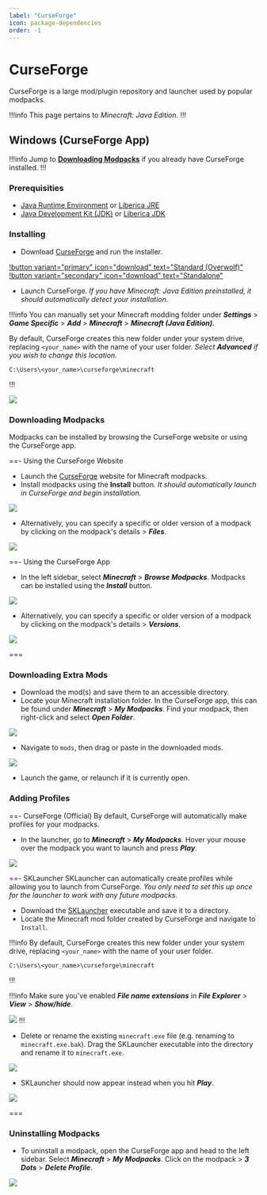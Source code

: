 ```yaml
---
label: "CurseForge"
icon: package-dependencies
order: -1
---
```


# CurseForge
CurseForge is a large mod/plugin repository and launcher used by popular modpacks.

!!!info
This page pertains to *Minecraft: Java Edition*.
!!!

## Windows (CurseForge App)
!!!info
Jump to **[Downloading Modpacks](#downloading-modpacks)** if you already have CurseForge installed.
!!!

### Prerequisities
- [Java Runtime Environment](https://www.java.com/en/download/) or [Liberica JRE](https://bell-sw.com/pages/downloads/)
- [Java Development Kit (JDK)](https://www.oracle.com/java/technologies/downloads/) or [Liberica JDK](https://bell-sw.com/pages/downloads/)

### Installing
- Download [CurseForge](https://download.curseforge.com/) and run the installer.

[!button variant="primary" icon="download" text="Standard (Overwolf)"](https://download.overwolf.com/install/Download?&PartnerId=4047)
[!button variant="secondary" icon="download" text="Standalone"](https://download.overwolf.com/install/Download?Name=CurseForge&ExtensionId=cfiahnpaolfnlgaihhmobmnjdafknjnjdpdabpcm)

- Launch CurseForge. *If you have Minecraft: Java Edition preinstalled, it should automatically detect your installation.*

!!!info
You can manually set your Minecraft modding folder under ***Settings*** > ***Game Specific*** > ***Add*** > ***Minecraft*** > ***Minecraft (Java Edition).***

By default, CurseForge creates this new folder under your system drive, replacing `<your_name>` with the name of your user folder. *Select **Advanced** if you wish to change this location.*
```
C:\Users\<your_name>\curseforge\minecraft
```
!!!

![](/static/minecraft/curseforge/windows-installing.gif)

### Downloading Modpacks
Modpacks can be installed by browsing the CurseForge website or using the CurseForge app.

==- Using the CurseForge Website
- Launch the [CurseForge](https://www.curseforge.com/minecraft/modpacks) website for Minecraft modpacks.
- Install modpacks using the **Install** button. *It should automatically launch in CurseForge and begin installation.*

![](/static/minecraft/curseforge/windows-downloading.gif)

- Alternatively, you can specify a specific or older version of a modpack by clicking on the modpack's details > ***Files***.

![](/static/minecraft/curseforge/windows-downloading2.gif)

==- Using the CurseForge App

- In the left sidebar, select ***Minecraft*** > ***Browse Modpacks***. Modpacks can be installed using the ***Install*** button.

![](/static/minecraft/curseforge/windows-downloading3.gif)

- Alternatively, you can specify a specific or older version of a modpack by clicking on the modpack's details > ***Versions***.

![](/static/minecraft/curseforge/windows-downloading4.gif)

===

### Downloading Extra Mods
- Download the mod(s) and save them to an accessible directory.
- Locate your Minecraft installation folder. In the CurseForge app, this can be found under ***Minecraft*** > ***My Modpacks***. Find your modpack, then right-click and select ***Open Folder***.

![](/static/minecraft/curseforge/windows-extra.gif)

- Navigate to `mods`, then drag or paste in the downloaded mods.

![](/static/minecraft/curseforge/windows-extra2.gif)

- Launch the game, or relaunch if it is currently open.

### Adding Profiles

==- CurseForge (Official)
By default, CurseForge will automatically make profiles for your modpacks.

- In the launcher, go to ***Minecraft*** > ***My Modpacks***. Hover your mouse over the modpack you want to launch and press ***Play***.

![](/static/minecraft/curseforge/windows-profiles.gif)

==- SKLauncher
SKLauncher can automatically create profiles while allowing you to launch from CurseForge. *You only need to set this up once for the launcher to work with any future modpacks.*

- Download the [SKLauncher](https://skmedix.pl/downloads) executable and save it to a directory.
- Locate the Minecraft mod folder created by CurseForge and navigate to `Install`.

!!!info
By default, CurseForge creates this new folder under your system drive, replacing `<your_name>` with the name of your user folder.
```
C:\Users\<your_name>\curseforge\minecraft
```
!!!

!!!info
Make sure you've enabled ***File name extensions*** in ***File Explorer*** > ***View*** > ***Show/hide***.

![](/static/minecraft/curseforge/windows-profiles3.gif)
!!!

- Delete or rename the existing `minecraft.exe` file (e.g. renaming to `minecraft.exe.bak`). Drag the SKLauncher executable into the directory and rename it to `minecraft.exe`.

![](/static/minecraft/curseforge/windows-profiles2.gif)

- SKLauncher should now appear instead when you hit ***Play***.

![](/static/minecraft/curseforge/windows-profiles4.gif)

===

### Uninstalling Modpacks
- To uninstall a modpack, open the CurseForge app and head to the left sidebar. Select ***Minecraft*** > ***My Modpacks***. Click on the modpack > ***3 Dots*** > ***Delete Profile***.

![](/static/minecraft/curseforge/windows-uninstalling.gif)
